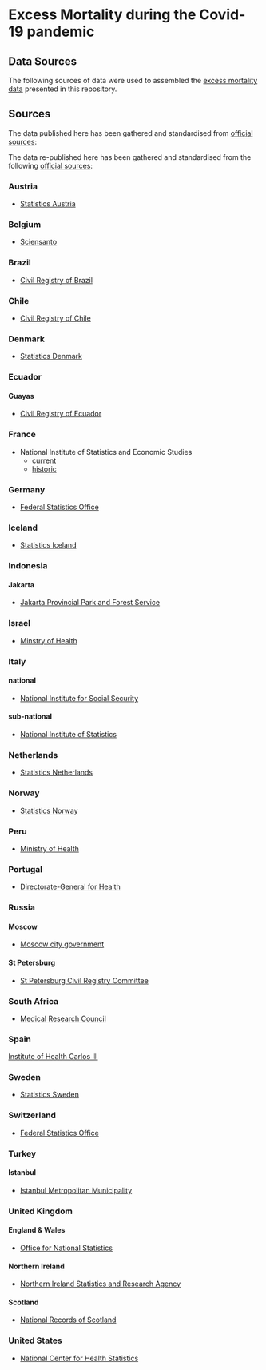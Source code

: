 # Excess Mortality during the Covid-19 pandemic
## Data Sources

The following sources of data were used to assembled the [excess mortality data](README.md) presented in this repository.

## Sources

The data published here has been gathered and standardised from [official sources](sources.md):

The data re-published here has been gathered and standardised from the following [official sources](sources.md):

### Austria
* [Statistics Austria](http://www.statistik.at/web_de/statistiken/menschen_und_gesellschaft/bevoelkerung/gestorbene/index.html)

### Belgium
* [Sciensanto](https://covid-19.sciensano.be/fr/covid-19-situation-epidemiologique)

### Brazil
* [Civil Registry of Brazil](https://transparencia.registrocivil.org.br/registros)

### Chile
 * [Civil Registry of Chile](https://github.com/MinCiencia/Datos-COVID19/tree/master/output/producto32)

### Denmark
 * [Statistics Denmark](https://m.statbank.dk/TableInfo/DODC2)

### Ecuador
#### Guayas
* [Civil Registry of Ecuador](https://www.registrocivil.gob.ec/cifras/)

### France
* National Institute of Statistics and Economic Studies
	* [current](https://insee.fr/fr/information/4470857)
	* [historic](https://www.insee.fr/fr/statistiques/4204054?sommaire=4204068#consulter-sommaire)

### Germany
* [Federal Statistics Office](https://www.destatis.de/DE/Themen/Gesellschaft-Umwelt/Bevoelkerung/Sterbefaelle-Lebenserwartung/sterbefallzahlen.html)

### Iceland
* [Statistics Iceland](https://hagstofa.is/utgafur/tilraunatolfraedi/danir-tt/)

### Indonesia
#### Jakarta
* [Jakarta Provincial Park and Forest Service](https://pertamananpemakaman.jakarta.go.id/v813/t1p1/csv-data25.csv/YXNzZXRzL2RhdGEvY3N2LXBlbWFrYW1hbi8-)

### Israel
* [Minstry of Health](https://www.health.gov.il/UnitsOffice/HD/PH/epidemiology/Pages/epidemiology_report.aspx?WPID=WPQ7&PN=6)

### Italy
#### national
* [National Institute for Social Security](https://www.inps.it/docallegatiNP/Mig/Dati_analisi_bilanci/Nota_CGSA_mortal_Covid19_def.pdf)  
#### sub-national
* [National Institute of Statistics](https://www.istat.it/en/archivio/240106)                                                                            
### Netherlands
* [Statistics Netherlands](https://opendata.cbs.nl/statline/#/CBS/nl/dataset/70895ned/table?ts=1585918931535)

### Norway
* [Statistics Norway](https://www.ssb.no/statbank/table/07995/)

### Peru
* [Ministry of Health](https://cloud.minsa.gob.pe/s/BGCKJBWKELW8nDi/download?path=%2F&files=Carga_Tableau_12052020.xlsx&downloadStartSecret=ieif5k3ymp)

### Portugal
* [Directorate-General for Health](https://evm.min-saude.pt/)                                                                                          
### Russia
#### Moscow
* [Moscow city government](https://data.mos.ru/opendata/7704111479-dinamika-registratsii-aktov-grajdanskogo-sostoyaniya?pageNumber=1&versionNumber=3&releaseNumber=42)
#### St Petersburg
* [St Petersburg Civil Registry Committee](http://kzags.gov.spb.ru/statistics/#3)
  
### South Africa 
* [Medical Research Council](https://www.samrc.ac.za/reports/report-weekly-deaths-south-africa)

### Spain
[Institute of Health Carlos III](https://momo.isciii.es/public/momo/dashboard/momo_dashboard.html#datos)

### Sweden
* [Statistics Sweden](https://www.scb.se/contentassets/edc2b33f85ad415d8e7909002253ed84/2020-04-09---preliminar-statistik-over-doda-inkl-eng.xlsx)

### Switzerland
* [Federal Statistics Office](https://www.bfs.admin.ch/bfs/en/home/statistics/health/state-health/mortality-causes-death.html)

### Turkey
#### Istanbul
* [Istanbul Metropolitan Municipality](https://www.turkiye.gov.tr/istanbul-buyuksehir-belediyesi-vefat-sorgulama)

### United Kingdom
#### England & Wales
* [Office for National Statistics](https://www.ons.gov.uk/peoplepopulationandcommunity/birthsdeathsandmarriages/deaths/datasets/weeklyprovisionalfiguresondeathsregisteredinenglandandwales)
#### Northern Ireland
* [Northern Ireland Statistics and Research Agency](https://www.nisra.gov.uk/publications/weekly-deaths)
#### Scotland
* [National Records of Scotland](https://www.nrscotland.gov.uk/statistics-and-data/statistics/statistics-by-theme/vital-events/general-publications/weekly-and-monthly-data-on-births-and-deaths/deaths-involving-coronavirus-covid-19-in-scotland)

### United States
* [National Center for Health Statistics](https://gis.cdc.gov/grasp/fluview/mortality.html)
